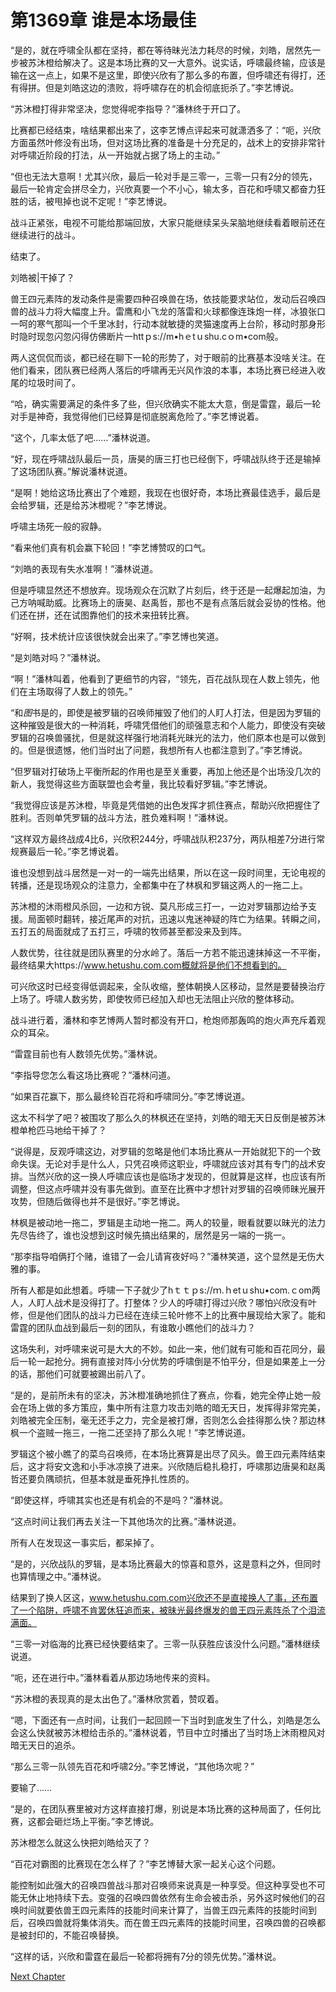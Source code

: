 # 第1369章 谁是本场最佳

“是的，就在呼啸全队都在坚持，都在等待昧光法力耗尽的时候，刘皓，居然先一步被苏沐橙给解决了。这是本场比赛的又一大意外。说实话，呼啸最终输，应该是输在这一点上，如果不是这里，即使兴欣有了那么多的布置，但呼啸还有得打，还有得拼。但是刘皓这边的溃败，将呼啸存在的机会彻底扼杀了。”李艺博说。

“苏沐橙打得非常坚决，您觉得呢李指导？”潘林终于开口了。

比赛都已经结束，啥结果都出来了，这李艺博点评起来可就潇洒多了：“呃，兴欣方面虽然叶修没有出场，但对这场比赛的准备是十分充足的，战术上的安排非常针对呼啸近阶段的打法，从一开始就占据了场上的主动。”

“但也无法大意啊！尤其兴欣，最后一轮对手是三零一，三零一只有2分的领先，最后一轮肯定会拼尽全力，兴欣真要一个不小心，输太多，百花和呼啸又都奋力狂胜的话，被甩掉也说不定呢！”李艺博说。

战斗正紧张，电视不可能给那端回放，大家只能继续呆头呆脑地继续看着眼前还在继续进行的战斗。

结束了。

刘皓被|干掉了？

兽王四元素阵的发动条件是需要四种召唤兽在场，依技能要求站位，发动后召唤四兽的战斗力将大幅度上升。雷鹰和小飞龙的落雷和火球都像连珠炮一样，冰狼张口一呵的寒气那叫一个千里冰封，行动本就敏捷的灵猫速度再上台阶，移动时那身形时隐时现忽闪忽闪得仿佛断片一httｐs://m•hｅtｕshu.cｏm•com般。

两人这侃侃而谈，都已经在聊下一轮的形势了，对于眼前的比赛基本没啥关注。在他们看来，团队赛已经两人落后的呼啸再无兴风作浪的本事，本场比赛已经进入收尾的垃圾时间了。

“哈，确实需要满足的条件多了些，但兴欣确实不能太大意，倒是雷霆，最后一轮对手是神奇，我觉得他们已经算是彻底脱离危险了。”李艺博说着。

“这个，几率太低了吧……”潘林说道。

“好，现在呼啸战队最后一员，唐昊的唐三打也已经倒下，呼啸战队终于还是输掉了这场团队赛。”解说潘林说道。

“是啊！她给这场比赛出了个难题，我现在也很好奇，本场比赛最佳选手，最后是会给罗辑，还是给苏沐橙呢？”李艺博说。

呼啸主场死一般的寂静。

“看来他们真有机会赢下轮回！”李艺博赞叹的口气。

“刘皓的表现有失水准啊！”潘林说道。

但是呼啸显然还不想放弃。现场观众在沉默了片刻后，终于还是一起爆起加油，为己方呐喊助威。比赛场上的唐昊、赵禹哲，那也不是有点落后就会妥协的性格。他们还在拼，还在试图靠他们的技术来扭转比赛。

“好啊，技术统计应该很快就会出来了。”李艺博也笑道。

“是刘皓对吗？”潘林说。

“啊！”潘林叫着，他看到了更细节的内容，“领先，百花战队现在人数上领先，他们在主场取得了人数上的领先。”

“和*图*书是的，即使是被罗辑的召唤师摧毁了他们的人盯人打法，但是因为罗辑的这种摧毁是很大的一种消耗，呼啸凭借他们的顽强意志和个人能力，即使没有突破罗辑的召唤兽骚扰，但是就这样强行地消耗光昧光的法力，他们原本也是可以做到的。但是很遗憾，他们当时出了问题，我想所有人也都注意到了。”李艺博说。

“但罗辑对打破场上平衡所起的作用也是至关重要，再加上他还是个出场没几次的新人，我觉得这些方面联盟也会考量，我比较看好罗辑。”李艺博说。

“我觉得应该是苏沐橙，毕竟是凭借她的出色发挥才抓住赛点，帮助兴欣把握住了胜利。否则单凭罗辑的战斗方法，胜负难料啊！”潘林说。

“这样双方最终战成4比6，兴欣积244分，呼啸战队积237分，两队相差7分进行常规赛最后一轮。”李艺博说着。

谁也没想到战斗居然是一对一的一端先出结果，所以在这一段时间里，无论电视的转播，还是现场观众的注意力，全都集中在了林枫和罗辑这两人的一拖二上。

苏沐橙的沐雨橙风杀回，一边和方锐、莫凡形成三打一，一边对罗辑那边给予支援。局面顿时翻转，接近尾声的对抗，迅速以鬼迷神疑的阵亡为结果。转瞬之间，五打五的局面就成了五打三，呼啸的牧师甚至都没来及到阵。

人数优势，往往就是团队赛里的分水岭了。落后一方若不能迅速抹掉这一不平衡，最终结果大https://www.hetushu.com.com概就将是他们不想看到的。

可兴欣这时已经变得低调起来，全队收缩，整体朝换人区移动，显然是要替换治疗上场了。呼啸人数劣势，即使牧师已经加入却也无法阻止兴欣的整体移动。

战斗进行着，潘林和李艺博两人暂时都没有开口，枪炮师那轰鸣的炮火声充斥着观众的耳朵。

“雷霆目前也有人数领先优势。”潘林说。

“李指导您怎么看这场比赛呢？”潘林问道。

“如果百花赢下，那么最终轮百花将和呼啸同分。”李艺博说道。

这太不科学了吧？被围攻了那么久的林枫还在坚持，刘皓的暗无天日反倒是被苏沐橙单枪匹马地给干掉了？

“说得是，反观呼啸这边，对罗辑的忽略是他们本场比赛从一开始就犯下的一个致命失误。无论对手是什么人，只凭召唤师这职业，呼啸就应该对其有专门的战术安排。当然兴欣的这一换人呼啸应该也是临场才发现的，但就算是这样，也应该有所调整，但这点呼啸并没有事先做到。直至在比赛中才想针对罗辑的召唤师昧光展开攻势，但随后做得也并不是很好。”李艺博说。

林枫是被动地一拖二，罗辑是主动地一拖二。两人的较量，眼看就要以昧光的法力先尽告终了，谁也没想到这时候先搞出结果的，居然是另一端的一挑一。

“那李指导咱俩打个赌，谁错了一会儿请宵夜好吗？”潘林笑道，这个显然是无伤大雅的事。

所有人都是如此想着。呼啸一下子就少了hｔｔｐs://ｍ.ｈetｕshu•com.ｃom两人，人盯人战术是没得打了。打整体？少人的呼啸打得过兴欣？哪怕兴欣没有叶修，但是他们团队的战斗力已经在连续三轮叶修不上的比赛中展现给大家了。能和雷霆的团队血战到最后一刻的团队，有谁敢小瞧他们的战斗力？

这场失利，对呼啸来说可是大大的不妙。如此一来，他们就有可能和百花同分，最后一轮一起抢分。拥有直接对阵小分优势的呼啸倒是不怕平分，但是如果差上一分的话，那他们可就要被踢出前八了。

“是的，是前所未有的坚决，苏沐橙准确地抓住了赛点，你看，她完全停止她一般会在场上做的多方策应，集中所有注意力攻击刘皓的暗无天日，发挥得非常完美，刘皓被完全压制，毫无还手之力，完全是被打爆，否则怎么会挂得那么快？那边林枫一个盗贼一拖三，一拖二还坚持了那么久呢！”李艺博说道。

罗辑这个被小瞧了的菜鸟召唤师，在本场比赛算是出尽了风头。兽王四元素阵结束后，这才将安文逸和小手冰凉换了进来。兴欣随后稳扎稳打，呼啸那边唐昊和赵禹哲还要负隅顽抗，但基本就是垂死挣扎性质的。

“即使这样，呼啸其实也还是有机会的不是吗？”潘林说。

“这点时间让我们再去关注一下其他场次的比赛。”潘林说道。

所有人在发现这一事实后，都呆掉了。

“是的，兴欣战队的罗辑，是本场比赛最大的惊喜和意外，这是意料之外，但同时也算情理之中。”潘林说。

结果到了换人区这，www.hetushu.com.com兴欣还不是直接换人了事，还布置了一个陷阱，呼啸不肯罢休狂追而来，被昧光最终爆发的兽王四元素阵杀了个泪流满面。

“三零一对临海的比赛已经快要结束了。三零一队获胜应该没什么问题。”潘林继续说道。

“呃，还在进行中。”潘林看着从那边场地传来的资料。

“苏沐橙的表现真的是太出色了。”潘林欣赏着，赞叹着。

“嗯，下面还有一点时间，让我们一起回顾一下当时到底发生了什么，刘皓是怎么会这么快就被苏沐橙给击杀的。”潘林说着，节目中立时播出了当时场上沐雨橙风对暗无天日的追杀。

“那么三零一队领先百花和呼啸2分。”李艺博说，“其他场次呢？”

要输了……

“是的，在团队赛里被对方这样直接打爆，别说是本场比赛的这种局面了，任何比赛，这都会砸烂场上平衡。”李艺博说。

苏沐橙怎么就这么快把刘皓给灭了？

“百花对霸图的比赛现在怎么样了？”李艺博替大家一起关心这个问题。

能控制如此强大的召唤四兽战斗那对召唤师来说真是一种享受。但这种享受也不可能无休止地持续下去。变强的召唤四兽依然有生命会被击杀，另外这时候他们的召唤时间就要依兽王四元素阵的技能时间来计算了，当兽王四元素阵的技能时间到后，召唤四兽就将集体消失。而在兽王四元素阵的技能时间里，召唤四兽的召唤都是被封印的，不能召唤替换。

“这样的话，兴欣和雷霆在最后一轮都将拥有7分的领先优势。”潘林说。



[Next Chapter](%E7%AC%AC1370%E7%AB%A0%20%E6%89%93%E5%BE%97%E4%B8%8D%E9%94%99.md)